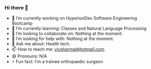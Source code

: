 ### Hi there 👋

- 🔭 I’m currently working on HyperionDev Software Engineering Bootcamp
- 🌱 I’m currently learning: Classes and Natural Language Processing
- 👯 I’m looking to collaborate on: Nothing at the moment. 
- 🤔 I’m looking for help with: Nothing at the moment. 
- 💬 Ask me about: Health tech. 
- 📫 How to reach me: vivsharma@hotmail.com.
- 😄 Pronouns: N/A
- ⚡ Fun fact: I'm a trainee orthopaedic surgeon
